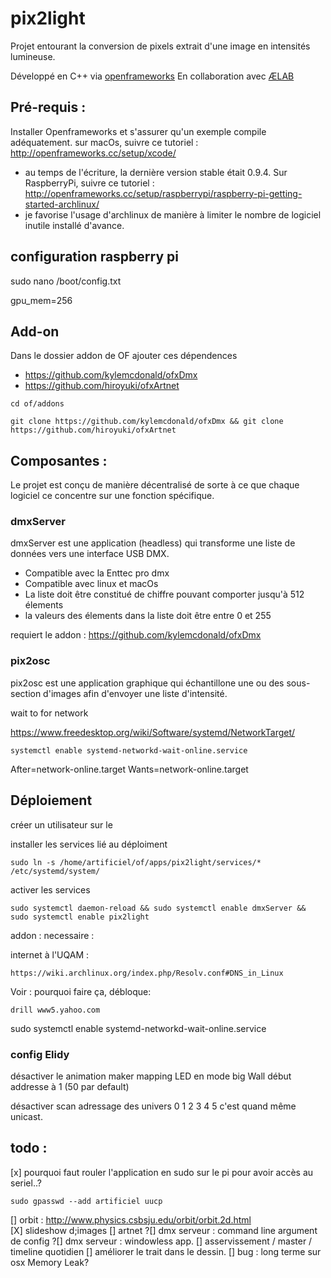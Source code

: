 # pix2light

Projet entourant la conversion de pixels extrait d'une image en intensités lumineuse.

Développé en C++ via [openframeworks](http://openframeworks.cc)
En collaboration avec [ÆLAB](http://aelab.com/wp/?portfolio=irradier-irradiate-v2)



## Pré-requis : 
Installer Openframeworks et s'assurer qu'un exemple compile adéquatement.
sur macOs, suivre ce tutoriel : http://openframeworks.cc/setup/xcode/
* au temps de l'écriture, la dernière version stable était 0.9.4.
Sur RaspberryPi, suivre ce tutoriel : http://openframeworks.cc/setup/raspberrypi/raspberry-pi-getting-started-archlinux/ 
* je favorise  l'usage d'archlinux de manière à limiter le nombre de logiciel inutile installé d'avance.  	
 
 
## configuration raspberry pi 
sudo nano /boot/config.txt

gpu_mem=256 
 
## Add-on
Dans le dossier addon de OF ajouter ces dépendences 


* https://github.com/kylemcdonald/ofxDmx
* https://github.com/hiroyuki/ofxArtnet

```
cd of/addons

git clone https://github.com/kylemcdonald/ofxDmx && git clone https://github.com/hiroyuki/ofxArtnet
```

## Composantes : 

Le projet est conçu de manière décentralisé  de sorte à ce que chaque logiciel ce concentre sur une fonction spécifique.

### dmxServer 
dmxServer est une application (headless) qui transforme une liste de données vers une interface USB DMX. 

* Compatible avec la Enttec pro dmx
* Compatible avec linux et macOs
* La liste doit être constitué de chiffre pouvant comporter jusqu'à 512 élements 
* la valeurs des élements dans la liste doit être entre 0 et 255 

requiert le addon : https://github.com/kylemcdonald/ofxDmx
		  
### pix2osc
pix2osc est une application graphique qui échantillone une ou des sous-section d'images afin d'envoyer une liste d'intensité.


wait to for network

https://www.freedesktop.org/wiki/Software/systemd/NetworkTarget/
```
systemctl enable systemd-networkd-wait-online.service
```

After=network-online.target
Wants=network-online.target


## Déploiement 





créer un utilisateur sur le 


installer les services lié au déploiment 
```
sudo ln -s /home/artificiel/of/apps/pix2light/services/*  /etc/systemd/system/ 
```
activer les services 
```
sudo systemctl daemon-reload && sudo systemctl enable dmxServer && sudo systemctl enable pix2light
```


addon  : necessaire : 



internet à l'UQAM :

```
https://wiki.archlinux.org/index.php/Resolv.conf#DNS_in_Linux
```

Voir : pourquoi faire ça, débloque: 
```
drill www5.yahoo.com 
```


sudo systemctl enable systemd-networkd-wait-online.service


### config Elidy

désactiver le animation maker 
mapping LED en mode big Wall
début addresse à 1 (50 par default)

désactiver scan
adressage des univers 0 1 2 3 4 5 
c'est quand même unicast.

## todo :
[x] pourquoi faut rouler l'application en sudo sur le pi pour avoir accès au seriel..?
```
sudo gpasswd --add artificiel uucp
```
[] orbit : http://www.physics.csbsju.edu/orbit/orbit.2d.html		
[X] slideshow d;images
[] artnet
?[] dmx serveur : command line argument de config
?[] dmx serveur : windowless app.
[] asservissement / master / timeline quotidien
[] améliorer le trait dans le dessin.
[] bug : long terme sur osx Memory Leak? 